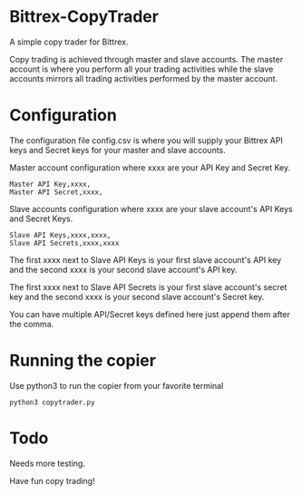 # Bittrex-CopyTrader

A simple copy trader for Bittrex.

Copy trading is achieved through master and slave accounts. The master account is where you perform all your trading activities while the slave accounts mirrors all trading activities performed by the master account.

# Configuration

The configuration file config.csv is where you will supply your Bittrex API keys and Secret keys for your master and slave accounts.

Master account configuration where xxxx are your API Key and Secret Key.
```
Master API Key,xxxx,
Master API Secret,xxxx,
```
Slave accounts configuration where xxxx are your slave account's API Keys and Secret Keys. 
```
Slave API Keys,xxxx,xxxx,
Slave API Secrets,xxxx,xxxx
```
The first xxxx next to Slave API Keys is your first slave account's API key and the second xxxx is your second slave account's API key.

The first xxxx next to Slave API Secrets is your first slave account's secret key and the second xxxx is your second slave account's Secret key.

You can have multiple API/Secret keys defined here just append them after the comma.

# Running the copier

Use python3 to run the copier from your favorite terminal
```
python3 copytrader.py
```

# Todo

Needs more testing.

Have fun copy trading!
